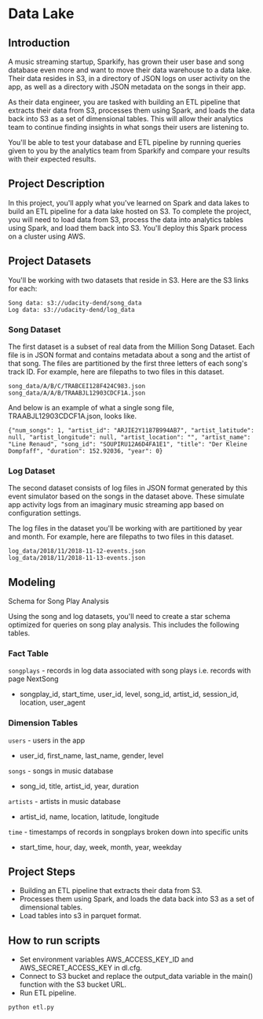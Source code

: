 # Data Lake

## Introduction

A music streaming startup, Sparkify, has grown their user base and song database even more and want to move their data warehouse to a data lake. Their data resides in S3, in a directory of JSON logs on user activity on the app, as well as a directory with JSON metadata on the songs in their app.

As their data engineer, you are tasked with building an ETL pipeline that extracts their data from S3, processes them using Spark, and loads the data back into S3 as a set of dimensional tables. This will allow their analytics team to continue finding insights in what songs their users are listening to.

You'll be able to test your database and ETL pipeline by running queries given to you by the analytics team from Sparkify and compare your results with their expected results.

## Project Description

In this project, you'll apply what you've learned on Spark and data lakes to build an ETL pipeline for a data lake hosted on S3. To complete the project, you will need to load data from S3, process the data into analytics tables using Spark, and load them back into S3. You'll deploy this Spark process on a cluster using AWS.

## Project Datasets

You'll be working with two datasets that reside in S3. Here are the S3 links for each:

    Song data: s3://udacity-dend/song_data
    Log data: s3://udacity-dend/log_data

### Song Dataset

The first dataset is a subset of real data from the Million Song Dataset. Each file is in JSON format and contains metadata about a song and the artist of that song. The files are partitioned by the first three letters of each song's track ID. For example, here are filepaths to two files in this dataset.

```
song_data/A/B/C/TRABCEI128F424C983.json
song_data/A/A/B/TRAABJL12903CDCF1A.json
```

And below is an example of what a single song file, TRAABJL12903CDCF1A.json, looks like.

```
{"num_songs": 1, "artist_id": "ARJIE2Y1187B994AB7", "artist_latitude": null, "artist_longitude": null, "artist_location": "", "artist_name": "Line Renaud", "song_id": "SOUPIRU12A6D4FA1E1", "title": "Der Kleine Dompfaff", "duration": 152.92036, "year": 0}
```

### Log Dataset

The second dataset consists of log files in JSON format generated by this event simulator based on the songs in the dataset above. These simulate app activity logs from an imaginary music streaming app based on configuration settings.

The log files in the dataset you'll be working with are partitioned by year and month. For example, here are filepaths to two files in this dataset.

```
log_data/2018/11/2018-11-12-events.json
log_data/2018/11/2018-11-13-events.json
```

## Modeling

Schema for Song Play Analysis

Using the song and log datasets, you'll need to create a star schema optimized for queries on song play analysis. This includes the following tables.

### Fact Table

`songplays` - records in log data associated with song plays i.e. records with page NextSong

- songplay_id, start_time, user_id, level, song_id, artist_id, session_id, location, user_agent

### Dimension Tables

`users` - users in the app

- user_id, first_name, last_name, gender, level

`songs` - songs in music database

- song_id, title, artist_id, year, duration

`artists` - artists in music database

- artist_id, name, location, latitude, longitude

`time` - timestamps of records in songplays broken down into specific units

- start_time, hour, day, week, month, year, weekday

## Project Steps

- Building an ETL pipeline that extracts their data from S3.
- Processes them using Spark, and loads the data back into S3 as a set of dimensional tables.
- Load tables into s3 in parquet format.

## How to run scripts

- Set environment variables AWS_ACCESS_KEY_ID and AWS_SECRET_ACCESS_KEY in dl.cfg.
- Connect to S3 bucket and replace the output_data variable in the main() function with the S3 bucket URL.
- Run ETL pipeline.

```
python etl.py
```

